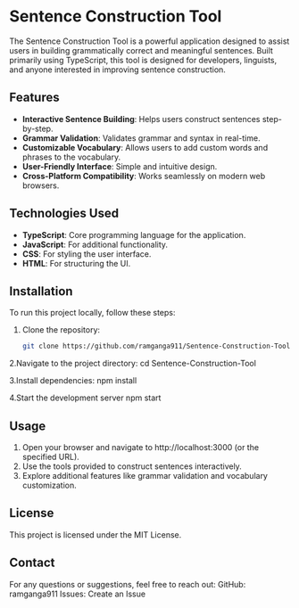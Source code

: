 # Sentence Construction Tool

The Sentence Construction Tool is a powerful application designed to assist users in building grammatically correct and meaningful sentences. Built primarily using TypeScript, this tool is designed for developers, linguists, and anyone interested in improving sentence construction.

## Features

- **Interactive Sentence Building**: Helps users construct sentences step-by-step.
- **Grammar Validation**: Validates grammar and syntax in real-time.
- **Customizable Vocabulary**: Allows users to add custom words and phrases to the vocabulary.
- **User-Friendly Interface**: Simple and intuitive design.
- **Cross-Platform Compatibility**: Works seamlessly on modern web browsers.

## Technologies Used

- **TypeScript**: Core programming language for the application.
- **JavaScript**: For additional functionality.
- **CSS**: For styling the user interface.
- **HTML**: For structuring the UI.

## Installation

To run this project locally, follow these steps:

1. Clone the repository:
   ```bash
   git clone https://github.com/ramganga911/Sentence-Construction-Tool.git
2.Navigate to the project directory:
  cd Sentence-Construction-Tool

3.Install dependencies:
  npm install

4.Start the development server
  npm start
  
## Usage
1. Open your browser and navigate to http://localhost:3000 (or the specified URL).
2. Use the tools provided to construct sentences interactively.
3. Explore additional features like grammar validation and vocabulary customization.

## License 
This project is licensed under the MIT License.
## Contact
For any questions or suggestions, feel free to reach out:
GitHub: ramganga911
Issues: Create an Issue
